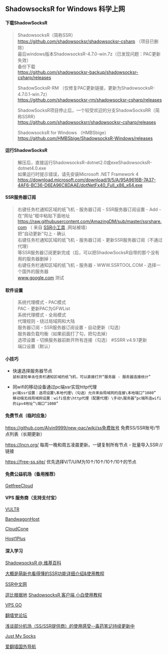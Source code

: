 ## ShadowsocksR for Windows 科学上网

#### 下载ShadowSocksR

>ShadowsocksR（简称SSR）  
>https://github.com/shadowsocksr/shadowsocksr-csharp （项目已删除）  
>最后windows版本ShadowsocksR-4.7.0-win.7z（已发现问题：PAC更新失效）  
>备份下载  
>https://github.com/shadowsocksr-backup/shadowsocksr-csharp/releases
>
>ShadowSocksR-RM （仅修复PAC更新链接，更新为ShadowsocksR-4.7.0.1-win.7z）  
>https://github.com/shadowsocksr-rm/shadowsocksr-csharp/releases
>
>ShadowSocksR项目停止后，一个较受欢迎的分支ShadowSocksRR（简称SSRR）  
>https://github.com/shadowsocksrr/shadowsocksr-csharp/releases
>
>ShadowsocksR for Windows （HMBSbige）  
>https://github.com/HMBSbige/ShadowsocksR-Windows/releases
	
#### 运行ShadowSocksR

>解压后，直接运行ShadowsocksR-dotnet2.0或exeShadowsocksR-dotnet4.0.exe  
>如果运行时提示错误，请先安装Microsoft .NET Framework 4  
>https://download.microsoft.com/download/9/5/A/95A9616B-7A37-4AF6-BC36-D6EA96C8DAAE/dotNetFx40_Full_x86_x64.exe
	
#### SSR服务器订阅

>右键任务栏通知区域的纸飞机 - 服务器订阅 - SSR服务器订阅设置 - Add - 在“网址”框中粘贴下面地址  
>https://raw.githubusercontent.com/AmazingDM/sub/master/ssrshare.com （ 来自 [SSR小工具](https://www.ssrtool.com) ,网站被墙）  
>把“自动更新”勾上 - 确认  
>右键任务栏通知区域的纸飞机 - 服务器订阅 - 更新SSR服务器订阅（不通过代理）  
>等SSR服务器订阅更新完成（后，可以把ShadowSocksR自带的那个没有用的服务器删掉 ）  
>右键任务栏通知区域的纸飞机 - 服务器 - WWW.SSRTOOL.COM - 选择一个国外的服务器  
>www.google.com 测试

#### 软件设置

>系统代理模式 - PAC模式  
>PAC - 更新PAC为GFWList  
>系统代理模式 - 全局模式  
>代理规则 - 绕过局域网和大陆  
>服务器订阅 - SSR服务器订阅设置 - 自动更新（勾选）  
>服务器负载均衡（如果前面打了勾，把勾去掉）  
>选项设置 - 切换服务器前断开所有连接（勾选） #SSRR v4.9.1更新  
>端口设置（默认）  
	
#### 小技巧

- 快速选择服务器节点  
`鼠标滚轮单击任务栏通知区域的纸飞机，可以直接打开“服务器 - 服务器连接统计”`
	
- 同wifi的移动设备通过pc端ssr实现http代理  
`pc端ssr设置：选项设置\本地代理\（勾选）允许来自局域网的连接\本地端口“1080”`  
`移动端无线局域网设置：wifi信息\http代理（配置代理）\手动\服务器“pc端所连wifi的ipv4地址”\端口“1080”`

#### 免费节点（临时应急）

https://github.com/Alvin9999/new-pac/wiki/ss免费账号  免费SS/SSR账号/节点列表（长期更新）

https://lncn.org/  每周一晚和周五凌晨更新。一键复制所有节点 - 批量导入SSR://链接

https://free-ss.site/  优先选择V/T/U/M为10↑/10↑/10↑/10↑的节点

#### 免费公益机场（备用推荐）

[GetfreeCloud](https://portal.getfree.cloud/auth/register?code=fxaq  "需每天签到领流量") 

#### VPS 服务商（支持支付宝）

[VULTR](https://www.vultr.com/)

[BandwagonHost](https://bandwagonhost.com/)

[CloudCone](https://cloudcone.com/)

[Host1Plus](https://www.heficed.com/)

#### 深入学习

[ShadowsocksR @ 维基百科](https://zh.wikipedia.org/wiki/Shadowsocks#ShadowsocksR)

[大概是萌新也看得懂的SSR功能详细介绍&使用教程](https://moe.best/tutorial/shadowsocksr.html)

[SSR中文网](https://ssr.tools/)

[逗比根据地](https://doubibackup.com/)
[ShadowsocksR 客户端 小白使用教程](https://doubibackup.com/jeptq9ir-2.html)

[VPS GO](https://www.vpsgo.com/)

[翻墙党论坛](https://fanqiangdang.com/)

[浅谈部分机场（SS/SSR提供商）的使用感受--毒药笔记持续更新中](https://github.com/387099/SSR/issues/1)

[Just My Socks](https://justmysockscn.com)

[爱翻墙国外导航](https://www.ifanqiang.com/)







	

